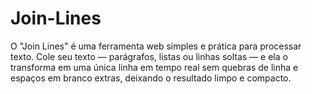 # Join-Lines
O "Join Lines" é uma ferramenta web simples e prática para processar texto. Cole seu texto — parágrafos, listas ou linhas soltas — e ela o transforma em uma única linha em tempo real sem quebras de linha e espaços em branco extras, deixando o resultado limpo e compacto.
